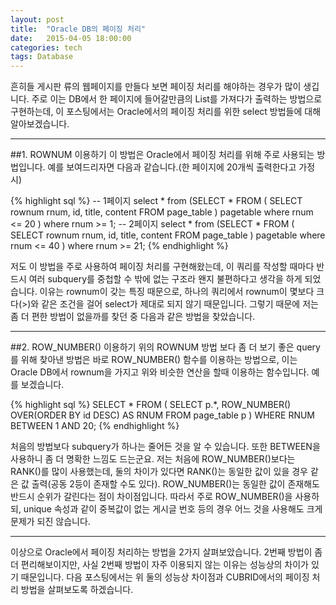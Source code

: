```yaml
---
layout: post
title:  "Oracle DB의 페이징 처리"
date:   2015-04-05 18:00:00
categories: tech
tags: Database
---
```


흔히들 게시판 류의 웹페이지를 만들다 보면 페이징 처리를 해야하는 경우가 많이 생깁니다. 주로 이는 DB에서 한 페이지에 들어갈만큼의 List를 가져다가
출력하는 방법으로 구현하는데, 이 포스팅에서는 Oracle에서의 페이징 처리를 위한 select 방법들에 대해 알아보겠습니다.

---

##1. ROWNUM 이용하기
이 방법은 Oracle에서 페이징 처리를 위해 주로 사용되는 방법입니다. 예를 보여드리자면 다음과 같습니다.(한 페이지에 20개씩 출력한다고 가정시)

{% highlight sql %}
-- 1페이지 
select *
from (SELECT *
		FROM (
  			SELECT rownum rnum, id, title, content
    		FROM page_table
			) pagetable
		where rnum <= 20
	)
where rnum >= 1;
-- 2페이지
select *
from (SELECT *
		FROM (
  			SELECT rownum rnum, id, title, content
    		FROM page_table
			) pagetable
		where rnum <= 40
	)
where rnum >= 21;
{% endhighlight %}

저도 이 방법을 주로 사용하여 페이징 처리를 구현해왔는데, 이 쿼리를 작성할 때마다 반드시 여러 subquery를 중첩할 수 밖에 없는 구조라
왠지 불편하다고 생각을 하게 되었습니다. 이유는 rownum이 갖는 특징 때문으로, 하나의 쿼리에서 rownum이 몇보다 크다(>)와 같은 조건을 걸어 select가 제대로 되지 않기
때문입니다. 그렇기 때문에 저는 좀 더 편한 방법이 없을까를 찾던 중 다음과 같은 방법을 찾았습니다.

---

##2. ROW_NUMBER() 이용하기
위의 ROWNUM 방법 보다 좀 더 보기 좋은 query를 위해 찾아낸 방법은 바로 ROW_NUMBER() 함수를 이용하는 방법으로,
이는 Oracle DB에서 rownum을 가지고 위와 비슷한 연산을 할때 이용하는 함수입니다. 예를 보겠습니다.

{% highlight sql %}
SELECT * FROM (
	SELECT p.*, ROW_NUMBER() OVER(ORDER BY id DESC) AS RNUM
	FROM page_table p
)
WHERE RNUM BETWEEN 1 AND 20;
{% endhighlight %}
  
처음의 방법보다 subquery가 하나는 줄어든 것을 알 수 있습니다. 또한 BETWEEN을 사용하니 좀 더 명확한 느낌도 드는군요. 
저는 처음에 ROW_NUMBER()보다는 RANK()를 많이 사용했는데, 둘의 차이가 있다면 RANK()는 동일한 값이 있을 경우 같은 값 출력(공동 2등이 존재할 수도 있다).
ROW_NUMBER()는 동일한 값이 존재해도 반드시 순위가 갈린다는 점이 차이점입니다. 따라서 주로 ROW_NUMBER()을 사용하되, unique 속성과 같이 중복값이 없는
게시글 번호 등의 경우 어느 것을 사용해도 크게 문제가 되진 않습니다.
  
---

이상으로 Oracle에서 페이징 처리하는 방법을 2가지 살펴보았습니다. 2번째 방법이 좀 더 편리해보이지만, 사실 2번째 방법이 자주 이용되지 않는 이유는
성능상의 차이가 있기 때문입니다. 다음 포스팅에서는 위 둘의 성능상 차이점과 CUBRID에서의 페이징 처리 방법을 살펴보도록 하겠습니다.